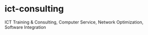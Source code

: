 # ict-consulting
ICT Training &amp; Consulting, Computer Service, Network Optimization, Software Integration
